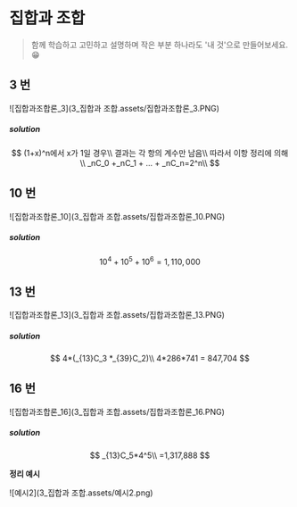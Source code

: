 # 집합과 조합

> 함께 학습하고 고민하고 설명하며 작은 부분 하나라도 '내 것'으로 만들어보세요. 😁



## 3 번

![집합과조합론_3](3_집합과 조합.assets/집합과조합론_3.PNG)

##### solution

$$
(1+x)^n에서 x가 1일 경우\\
결과는 각 항의 계수만 남음\\
따라서 이항 정리에 의해\\
_nC_0 +_nC_1 + ... + _nC_n=2^n\\
$$




## 10 번

![집합과조합론_10](3_집합과 조합.assets/집합과조합론_10.PNG)

##### solution

$$
10^4+10^5+10^6=1,110,000
$$




## 13 번

![집합과조합론_13](3_집합과 조합.assets/집합과조합론_13.PNG)

##### solution

$$
4*(_{13}C_3 *_{39}C_2)\\
4*286*741 = 847,704
$$




## 16 번

![집합과조합론_16](3_집합과 조합.assets/집합과조합론_16.PNG)

##### solution

$$
_{13}C_5*4^5\\
=1,317,888
$$





**정리 예시**

![예시2](3_집합과 조합.assets/예시2.png)